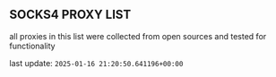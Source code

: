 ## SOCKS4 PROXY LIST

all proxies in this list were collected from open sources and tested for functionality

last update: `2025-01-16 21:20:50.641196+00:00`
